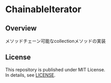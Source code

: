 # ChainableIterator

## Overview
メソッドチェーン可能なcollectionメソッドの実装

## License

This repository is published under MIT License.  
In details, see [LICENSE](LICENSE).
